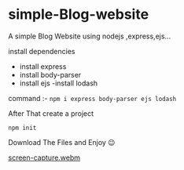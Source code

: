 # simple-Blog-website
A simple Blog Website using nodejs ,express,ejs...

install dependencies 
 - install express
- install  body-parser
- install  ejs
-install  lodash


command :-
```npm i express body-parser ejs lodash```


After That create a project

```npm init```

Download The Files and Enjoy 😉

[screen-capture.webm](https://user-images.githubusercontent.com/56949215/223650959-1d523618-f927-436b-981a-a0110b854dc4.webm)
